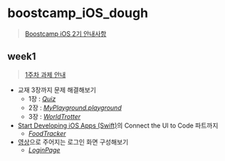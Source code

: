 # boostcamp_iOS_dough
> [Boostcamp iOS 2기 안내사항](https://github.com/connect-boostcamp/iOS_Notice)

## week1
> [1주차 과제 안내](https://github.com/connect-boostcamp/iOS_Notice/blob/master/assignment/week_01.md)
+ 교재 3장까지 문제 해결해보기
   + 1장 : [*Quiz*](https://github.com/oosgnak/boostcamp_iOS_dough/tree/master/week1/Quiz)
   + 2장 : [*MyPlayground.playground*](https://github.com/oosgnak/boostcamp_iOS_dough/tree/master/week1/MyPlayground.playground)
   + 3장 : [*WorldTrotter*](https://github.com/oosgnak/boostcamp_iOS_dough/tree/master/week1/WorldTrotter)
+ [Start Developing iOS Apps (Swift)](https://developer.apple.com/library/content/referencelibrary/GettingStarted/DevelopiOSAppsSwift/index.html)의 Connect the UI to Code 파트까지
   + [*FoodTracker*](https://github.com/oosgnak/boostcamp_iOS_dough/tree/master/week1/FoodTracker)
+ [영상](https://github.com/connect-boostcamp/iOS_Notice/blob/master/assignment/video/login_view.mov)으로 주어지는 로그인 화면 구성해보기
   + [*LoginPage*](https://github.com/oosgnak/boostcamp_iOS_dough/tree/master/week1/LoginPage)
